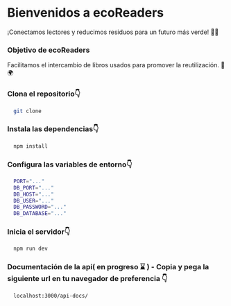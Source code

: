 # Bienvenidos a ecoReaders
¡Conectamos lectores y reducimos residuos para un futuro más verde! 🌱📖


### Objetivo de ecoReaders
Facilitamos el intercambio de libros usados para promover la reutilización. 🔄🌍


### Clona el repositorio👇

```bash
  git clone

```

### Instala las dependencias👇

```bash
  npm install

```

### Configura las variables de entorno👇

```bash
  PORT="..."
  DB_PORT="..."
  DB_HOST="..."
  DB_USER="..."
  DB_PASSWORD="..."
  DB_DATABASE="..."

```

### Inicia el servidor👇

```bash
  npm run dev

```

### Documentación de la api( en progreso ⌛ ) - Copia y pega la siguiente url en tu navegador de preferencia 👇

```bash
  localhost:3000/api-docs/

```
